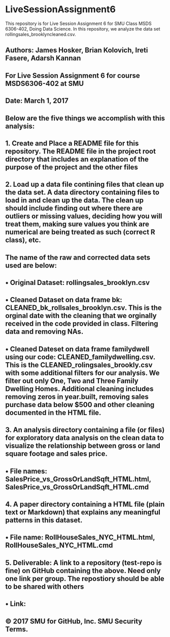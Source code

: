# LiveSessionAssignment6
This repository is for Live Session Assignment 6 for SMU Class MSDS 6306-402, Doing Data Science.
In this repository, we analyze the data set rollingsales_brooklyncleaned.csv.

## Authors: James Hosker, Brian Kolovich, Ireti Fasere, Adarsh Kannan
## For Live Session Assignment 6 for course MSDS6306-402 at SMU
## Date: March 1, 2017

## Below are the five things we accomplish with this analysis:

## 1. Create and Place a README file for this repository.   The README file in the project root directory that includes an explanation of the purpose of the project and the other files

## 2. Load up a data file contining files that clean up the data set.  A data directory containing files to load in and clean up the data. The clean up should include finding out where there are outliers or missing values, deciding how you will treat them, making sure values you think are numerical are being treated as such (correct R class), etc.   
##    The name of the raw and corrected data sets used are below:
##       • Original Dataset:  rollingsales_brooklyn.csv
##       • Cleaned Dataset on data frame bk:  CLEANED_bk_rollsales_brooklyn.csv.  This is the orginal date with the cleaning that we orginally received in the code provided in class.  Filtering data and removing NAs. 
##       • Cleaned Dateset on data frame familydwell using our code:  CLEANED_familydwelling.csv.  This is the CLEANED_rolingsales_brookly.csv with some additional filters for our analysis.  We filter out only One, Two and Three Family Dwelling Homes.  Additional cleaning includes removing zeros in year.built, removing sales purchase data below $500 and other cleaning documented in the HTML file.
    
## 3.  An analysis directory containing a file (or files) for exploratory data analysis on the clean data to visualize the relationship between gross or land square footage and sales price.
##       • File names:  SalesPrice_vs_GrossOrLandSqft_HTML.html, SalesPrice_vs_GrossOrLandSqft_HTML.cmd

## 4.  A paper directory containing a HTML file (plain text or Markdown) that explains any meaningful patterns in this dataset.
##       • File name:  RollHouseSales_NYC_HTML.html, RollHouseSales_NYC_HTML.cmd

## 5. Deliverable: A link to a repository (test-repo is fine) on GitHub containing the above.  Need only one link per group. The repostiory should be able to be shared with others
##       • Link:

## © 2017 SMU for GitHub, Inc. SMU Security Terms. 
